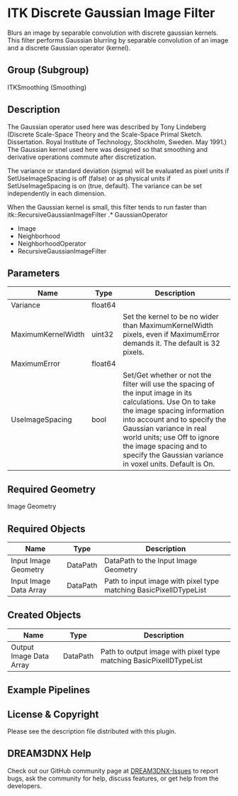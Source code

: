 # ITK Discrete Gaussian Image Filter

Blurs an image by separable convolution with discrete gaussian kernels. This filter performs Gaussian blurring by separable convolution of an image and a discrete Gaussian operator (kernel).

## Group (Subgroup)

ITKSmoothing (Smoothing)

## Description

The Gaussian operator used here was described by Tony Lindeberg (Discrete Scale-Space Theory and the Scale-Space Primal Sketch. Dissertation. Royal Institute of Technology, Stockholm, Sweden. May 1991.) The Gaussian kernel used here was designed so that smoothing and derivative operations commute after discretization.

The variance or standard deviation (sigma) will be evaluated as pixel units if SetUseImageSpacing is off (false) or as physical units if SetUseImageSpacing is on (true, default). The variance can be set independently in each dimension.

When the Gaussian kernel is small, this filter tends to run faster than itk::RecursiveGaussianImageFilter .* GaussianOperator 
- Image 
- Neighborhood 
- NeighborhoodOperator 
- RecursiveGaussianImageFilter

## Parameters

| Name | Type | Description |
|------|------|-------------|
| Variance | float64 |  |
| MaximumKernelWidth | uint32 | Set the kernel to be no wider than MaximumKernelWidth pixels, even if MaximumError demands it. The default is 32 pixels. |
| MaximumError | float64 |  |
| UseImageSpacing | bool | Set/Get whether or not the filter will use the spacing of the input image in its calculations. Use On to take the image spacing information into account and to specify the Gaussian variance in real world units; use Off to ignore the image spacing and to specify the Gaussian variance in voxel units. Default is On. |

## Required Geometry

Image Geometry

## Required Objects

| Name |Type | Description |
|-----|------|-------------|
| Input Image Geometry | DataPath | DataPath to the Input Image Geometry |
| Input Image Data Array | DataPath | Path to input image with pixel type matching BasicPixelIDTypeList |

## Created Objects

| Name |Type | Description |
|-----|------|-------------|
| Output Image Data Array | DataPath | Path to output image with pixel type matching BasicPixelIDTypeList |

## Example Pipelines


## License & Copyright

Please see the description file distributed with this plugin.


## DREAM3DNX Help

Check out our GitHub community page at [DREAM3DNX-Issues](https://github.com/BlueQuartzSoftware/DREAM3DNX-Issues) to report bugs, ask the community for help, discuss features, or get help from the developers.


